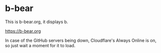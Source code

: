 # b-bear
This is b-bear.org, it displays b.

https://b-bear.org

In case of the GitHub servers being down, Cloudflare's Always Online is on, so just wait a moment for it to load.